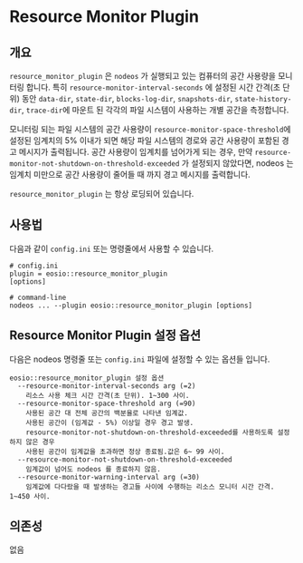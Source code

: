 # Resource Monitor Plugin

## 개요

`resource_monitor_plugin` 은  `nodeos` 가 실행되고 있는 컴퓨터의 공간 사용량을 모니터링 합니다. 특히 `resource-monitor-interval-seconds` 에 설정된 시간 간격(초 단위) 동안 `data-dir`, `state-dir`, `blocks-log-dir`, `snapshots-dir`, `state-history-dir`, `trace-dir`에 마운트 된 각각의 파일 시스템이 사용하는 개별 공간을 측정합니다.&#x20;

모니터링 되는 파일 시스템의 공간 사용량이 `resource-monitor-space-threshold`에 설정된 임계치의 5% 이내가 되면 해당 파일 시스템의 경로와 공간 사용량이 포함된 경고 메시지가 출력됩니다. 공간 사용량이 임계치를 넘어가게 되는 경우, 만약 `resource-monitor-not-shutdown-on-threshold-exceeded` 가 설정되지 않았다면,  nodeos 는 임계치 미만으로 공간 사용량이 줄어들 때 까지 경고 메시지를 출력합니다.

`resource_monitor_plugin` 는 항상 로딩되어 있습니다.

## 사용법

다음과 같이 `config.ini`  또는 명령줄에서 사용할 수 있습니다.&#x20;

```
# config.ini
plugin = eosio::resource_monitor_plugin
[options]

# command-line
nodeos ... --plugin eosio::resource_monitor_plugin [options]
```

## Resource Monitor Plugin 설정 옵션

다음은 nodeos 명령줄 또는 `config.ini` 파일에 설정할 수 있는 옵션들 입니다.

```
eosio::resource_monitor_plugin 설정 옵션
  --resource-monitor-interval-seconds arg (=2)
    리소스 사용 체크 시간 간격(초 단위). 1~300 사이.
  --resource-monitor-space-threshold arg (=90)
    사용된 공간 대 전체 공간의 백분율로 나타낸 임계값. 
    사용된 공간이 (임계값 - 5%) 이상일 경우 경고 발생.
    resource-monitor-not-shutdown-on-threshold-exceeded를 사용하도록 설정하지 않은 경우 
    사용된 공간이 임계값을 초과하면 정상 종료됨.값은 6~ 99 사이.
  --resource-monitor-not-shutdown-on-threshold-exceeded 
    임계값이 넘어도 nodeos 를 종료하지 않음.
  --resource-monitor-warning-interval arg (=30)
    임계값에 다다랐을 때 발생하는 경고들 사이에 수행하는 리소스 모니터 시간 간격. 1~450 사이.
```

## 의존성

없음
